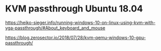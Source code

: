 # KVM passthrough Ubuntu 18.04

https://heiko-sieger.info/running-windows-10-on-linux-using-kvm-with-vga-passthrough/#About_keyboard_and_mouse

https://blog.zerosector.io/2018/07/28/kvm-qemu-windows-10-gpu-passthrough/
